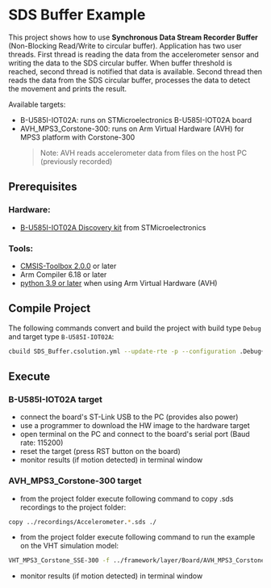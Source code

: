 # SDS Buffer Example

This project shows how to use **Synchronous Data Stream Recorder Buffer** (Non-Blocking Read/Write to circular buffer). Application has two user threads. First thread is reading the data from the accelerometer sensor and writing the data to the SDS circular buffer. When buffer threshold is reached, second thread is notified that data is available. Second thread then reads the data from the SDS circular buffer, processes the data to detect the movement and prints the result.

Available targets:
 - B-U585I-IOT02A: runs on STMicroelectronics B-U585I-IOT02A board
 - AVH_MPS3_Corstone-300: runs on Arm Virtual Hardware (AVH) for MPS3 platform with Corstone-300
   >Note: AVH reads accelerometer data from files on the host PC (previously recorded)

## Prerequisites

### Hardware:
 - [B-U585I-IOT02A Discovery kit](https://www.st.com/en/evaluation-tools/b-u585i-iot02a.html) from STMicroelectronics

### Tools:
 - [CMSIS-Toolbox 2.0.0](https://github.com/Open-CMSIS-Pack/cmsis-toolbox/releases/) or later
 - Arm Compiler 6.18 or later
 - [python 3.9 or later](https://www.python.org/downloads/windows/) when using Arm Virtual Hardware (AVH)

## Compile Project

The following commands convert and build the project with build type `Debug` and target type `B-U585I-IOT02A`:

```sh
cbuild SDS_Buffer.csolution.yml --update-rte -p --configuration .Debug+B-U585I-IOT02A
```

## Execute

### B-U585I-IOT02A target
- connect the board's ST-Link USB to the PC (provides also power)
- use a programmer to download the HW image to the hardware target
- open terminal on the PC and connect to the board's serial port (Baud rate: 115200)
- reset the target (press RST button on the board)
- monitor results (if motion detected) in terminal window

### AVH_MPS3_Corstone-300 target

- from the project folder execute following command to copy .sds recordings to the project folder:
```sh
copy ../recordings/Accelerometer.*.sds ./
```
- from the project folder execute following command to run the example on the VHT simulation model:

```sh
VHT_MPS3_Corstone_SSE-300 -f ../framework/layer/Board/AVH_MPS3_Corstone-300/fvp_config.txt -V ../framework/interface/VSI/sensor/python out/SDS_Buffer/AVH_MPS3_Corstone-300/Debug/SDS_Buffer.axf
```
- monitor results (if motion detected) in terminal window

